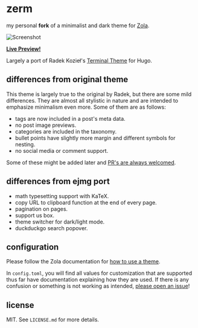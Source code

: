 # zerm

my personal **fork** of a minimalist and dark theme for [Zola](https://getzola.org).

![Screenshot](../master/zerm-preview.png?raw=true)

[**Live Preview!**](https://zwitt-zerm.netlify.app/)

Largely a port of Radek Kozieł's [Terminal
Theme](https://github.com/panr/hugo-theme-terminal) for Hugo.

## differences from original theme

This theme is largely true to the original by Radek, but there are some mild
differences. They are almost all stylistic in nature and are intended to
emphasize minimalism even more. Some of them are as follows:
- tags are now included in a post's meta data.
- no post image previews.
- categories are included in the taxonomy.
- bullet points have slightly more margin and different symbols for nesting.
- no social media or comment support.

Some of these might be added later and [PR's are always
welcomed](https://github.com/ejmg/zerm/pulls).

## differences from ejmg port

- math typesetting support with KaTeX.
- copy URL to clipboard function at the end of every page.
- pagination on pages.
- support us box.
- theme switcher for dark/light mode.
- duckduckgo search popover.

## configuration

Please follow the Zola documentation for [how to use a
theme](https://www.getzola.org/documentation/themes/installing-and-using-themes/#installing-a-theme).

In `config.toml`, you will find all values for customization that are supported
thus far have documentation explaining how they are used. If there is any confusion or something is not working as intended, [please open an issue](https://github.com/ejmg/zerm/issues)!

## license

MIT. See `LICENSE.md` for more details.

